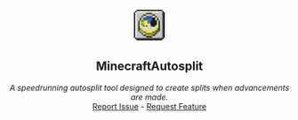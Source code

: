 <br />
<p align="center">
  <img src="assets/logo.png" alt="Logo" width="60" height="60">

  <h2 align="center">MinecraftAutosplit</h2>

  <p align="center">
    <i>A speedrunning autosplit tool designed to create splits when advancements are made.</i>
    <br />
    <a href="../../issues">Report Issue</a>
    -
    <a href="../../issues">Request Feature</a>
  </p>
</p>
